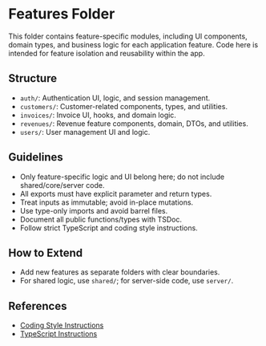 # Features Folder

This folder contains feature-specific modules, including UI components, domain types, and business logic for each
application feature. Code here is intended for feature isolation and reusability within the app.

## Structure

- `auth/`: Authentication UI, logic, and session management.
- `customers/`: Customer-related components, types, and utilities.
- `invoices/`: Invoice UI, hooks, and domain logic.
- `revenues/`: Revenue feature components, domain, DTOs, and utilities.
- `users/`: User management UI and logic.

## Guidelines

- Only feature-specific logic and UI belong here; do not include shared/core/server code.
- All exports must have explicit parameter and return types.
- Treat inputs as immutable; avoid in-place mutations.
- Use type-only imports and avoid barrel files.
- Document all public functions/types with TSDoc.
- Follow strict TypeScript and coding style instructions.

## How to Extend

- Add new features as separate folders with clear boundaries.
- For shared logic, use `shared/`; for server-side code, use `server/`.

## References

- [Coding Style Instructions](../../.github/instructions/coding-style.instructions.md)
- [TypeScript Instructions](../../.github/instructions/typescript.instructions.md)
